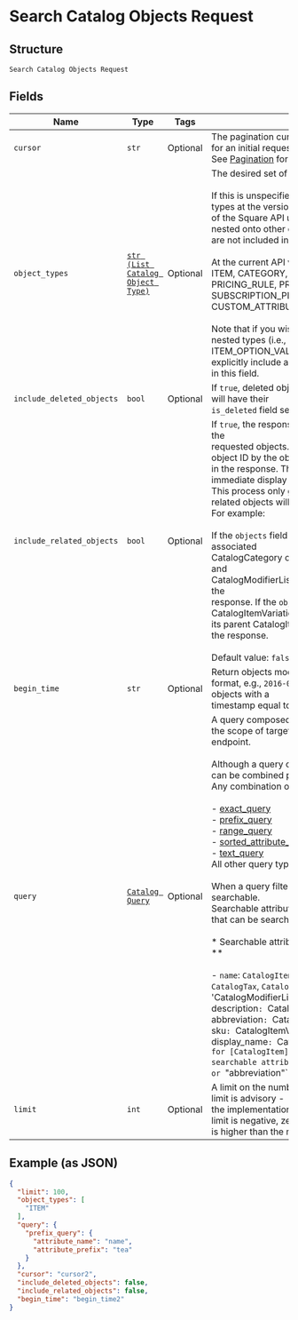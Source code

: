 
# Search Catalog Objects Request

## Structure

`Search Catalog Objects Request`

## Fields

| Name | Type | Tags | Description |
|  --- | --- | --- | --- |
| `cursor` | `str` | Optional | The pagination cursor returned in the previous response. Leave unset for an initial request.<br>See [Pagination](https://developer.squareup.com/docs/build-basics/common-api-patterns/pagination) for more information. |
| `object_types` | [`str (List Catalog Object Type)`](../../doc/models/catalog-object-type.md) | Optional | The desired set of object types to appear in the search results.<br><br>If this is unspecified, the operation returns objects of all the top level types at the version<br>of the Square API used to make the request. Object types that are nested onto other object types<br>are not included in the defaults.<br><br>At the current API version the default object types are:<br>ITEM, CATEGORY, TAX, DISCOUNT, MODIFIER_LIST,<br>PRICING_RULE, PRODUCT_SET, TIME_PERIOD, MEASUREMENT_UNIT,<br>SUBSCRIPTION_PLAN, ITEM_OPTION, CUSTOM_ATTRIBUTE_DEFINITION, QUICK_AMOUNT_SETTINGS.<br><br>Note that if you wish for the query to return objects belonging to nested types (i.e., COMPONENT, IMAGE,<br>ITEM_OPTION_VAL, ITEM_VARIATION, or MODIFIER), you must explicitly include all the types of interest<br>in this field. |
| `include_deleted_objects` | `bool` | Optional | If `true`, deleted objects will be included in the results. Deleted objects will have their<br>`is_deleted` field set to `true`. |
| `include_related_objects` | `bool` | Optional | If `true`, the response will include additional objects that are related to the<br>requested objects. Related objects are objects that are referenced by object ID by the objects<br>in the response. This is helpful if the objects are being fetched for immediate display to a user.<br>This process only goes one level deep. Objects referenced by the related objects will not be included.<br>For example:<br><br>If the `objects` field of the response contains a CatalogItem, its associated<br>CatalogCategory objects, CatalogTax objects, CatalogImage objects and<br>CatalogModifierLists will be returned in the `related_objects` field of the<br>response. If the `objects` field of the response contains a CatalogItemVariation,<br>its parent CatalogItem will be returned in the `related_objects` field of<br>the response.<br><br>Default value: `false` |
| `begin_time` | `str` | Optional | Return objects modified after this [timestamp](https://developer.squareup.com/docs/build-basics/working-with-dates), in RFC 3339<br>format, e.g., `2016-09-04T23:59:33.123Z`. The timestamp is exclusive - objects with a<br>timestamp equal to `begin_time` will not be included in the response. |
| `query` | [`Catalog Query`](../../doc/models/catalog-query.md) | Optional | A query composed of one or more different types of filters to narrow the scope of targeted objects when calling the `SearchCatalogObjects` endpoint.<br><br>Although a query can have multiple filters, only certain query types can be combined per call to [SearchCatalogObjects](../../doc/api/catalog.md#search-catalog-objects).<br>Any combination of the following types may be used together:<br><br>- [exact_query](../../doc/models/catalog-query-exact.md)<br>- [prefix_query](../../doc/models/catalog-query-prefix.md)<br>- [range_query](../../doc/models/catalog-query-range.md)<br>- [sorted_attribute_query](../../doc/models/catalog-query-sorted-attribute.md)<br>- [text_query](../../doc/models/catalog-query-text.md)<br>  All other query types cannot be combined with any others.<br><br>When a query filter is based on an attribute, the attribute must be searchable.<br>Searchable attributes are listed as follows, along their parent types that can be searched for with applicable query filters.<br><br>* Searchable attribute and objects queryable by searchable attributes **<br><br>- `name`:  `CatalogItem`, `CatalogItemVariation`, `CatalogCategory`, `CatalogTax`, `CatalogDiscount`, `CatalogModifier`, 'CatalogModifierList`,`CatalogItemOption`,`CatalogItemOptionValue`<br>- `description`: `CatalogItem`, `CatalogItemOptionValue`<br>- `abbreviation`: `CatalogItem`<br>- `upc`: `CatalogItemVariation`<br>- `sku`: `CatalogItemVariation`<br>- `caption`: `CatalogImage`<br>- `display_name`: `CatalogItemOption`<br><br>For example, to search for [CatalogItem](../../doc/models/catalog-item.md) objects by searchable attributes, you can use<br>the `"name"`, `"description"`, or `"abbreviation"` attribute in an applicable query filter. |
| `limit` | `int` | Optional | A limit on the number of results to be returned in a single page. The limit is advisory -<br>the implementation may return more or fewer results. If the supplied limit is negative, zero, or<br>is higher than the maximum limit of 1,000, it will be ignored. |

## Example (as JSON)

```json
{
  "limit": 100,
  "object_types": [
    "ITEM"
  ],
  "query": {
    "prefix_query": {
      "attribute_name": "name",
      "attribute_prefix": "tea"
    }
  },
  "cursor": "cursor2",
  "include_deleted_objects": false,
  "include_related_objects": false,
  "begin_time": "begin_time2"
}
```

